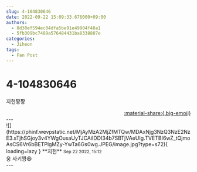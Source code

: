 ```yaml
---
slug: 4-104830646
date: 2022-09-22 15:09:33.676000+09:00
authors:
  - 8d30ef594ec04dfa5be91e49904f48a1
  - 5fb309bc7489a576484431ba8338807e
categories:
  - Jiheon
tags:
  - Fan Post
---
```


# 4-104830646

<div class="post-container" markdown="1">
<div class="content-container md-sidebar__scrollwrap" markdown="1">

지헌짱짱

</div>
</div>

<div style="text-align: right;" markdown="1">
<a href="https://weverse.io/fromis9/fanpost/4-104830646" style="text-align: right;">:material-share:{.big-emoji}</a>
</div>
---

<div class="comments-container md-sidebar__scrollwrap" markdown="1">
<div class="comment" markdown="1">
<div class='id-container' markdown="1">
![](https://phinf.wevpstatic.net/MjAyMzA2MjZfMTQw/MDAxNjg3NzQ3NzE2NzE3.sTjhSGjoy3v4YWgOusaUyTJCAiIDDI34b7SBTjVAeUIg.TVETBI6wZ_tQjmoAsCS6Vr6bBETPlgMZy-YwTa6Gs0wg.JPEG/image.jpg?type=s72){ loading=lazy }
**<span class="artist">지헌</span>** <small>Sep 22 2022, 15:12</small><br>
</div>
<div class='comment-body' markdown="1">
웅 사키쨩😆
</div>
</div>
</div>
---
